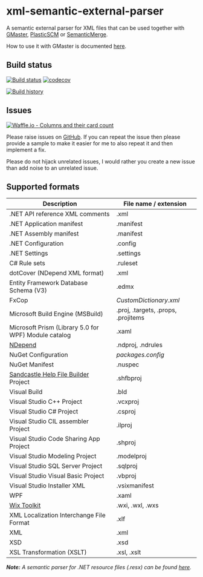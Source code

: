 # xml-semantic-external-parser
A semantic external parser for XML files that can be used together with [GMaster](https://gmaster.io), [PlasticSCM](https://www.plasticscm.com) or [SemanticMerge](https://semanticmerge.com/).

How to use it with GMaster is documented [here](http://blog.gmaster.io/2018/03/using-external-parsers-with-gmaster.html).

## Build status
[![Build status](https://ci.appveyor.com/api/projects/status/9dnbofw2gpedfiaa?svg=true)](https://ci.appveyor.com/project/RalfKoban/xml-semantic-external-parser/branch/master)
[![codecov](https://codecov.io/gh/RalfKoban/xml-semantic-external-parser/branch/master/graph/badge.svg)](https://codecov.io/gh/RalfKoban/xml-semantic-external-parser)

[![Build history](https://buildstats.info/appveyor/chart/RalfKoban/xml-semantic-external-parser)](https://ci.appveyor.com/project/RalfKoban/xml-semantic-external-parser/history)

## Issues
[![Waffle.io - Columns and their card count](https://badge.waffle.io/RalfKoban/xml-semantic-external-parser.svg?columns=all)](https://waffle.io/RalfKoban/xml-semantic-external-parser)

Please raise issues on [GitHub](https://github.com/RalfKoban/xml-semantic-external-parser/issues).
If you can repeat the issue then please provide a sample to make it easier for me to also repeat it and then implement a fix.

Please do not hijack unrelated issues, I would rather you create a new issue than add noise to an unrelated issue.

## Supported formats

| Description | File name / extension |
|-------------|-----------------------|
| .NET API reference XML comments | .xml
| .NET Application manifest | .manifest
| .NET Assembly manifest | .manifest
| .NET Configuration | .config
| .NET Settings | .settings
| C# Rule sets | .ruleset
| dotCover (NDepend XML format) | .xml
| Entity Framework Database Schema (V3) | .edmx
| FxCop | _CustomDictionary.xml_
| Microsoft Build Engine (MSBuild) | .proj, .targets, .props, .projitems
| Microsoft Prism (Library 5.0 for WPF) Module catalog | .xaml
| [NDepend](https://www.ndepend.com/) | .ndproj, .ndrules
| NuGet Configuration | _packages.config_
| NuGet Manifest | .nuspec
| [Sandcastle Help File Builder](https://github.com/EWSoftware/SHFB) Project  | .shfbproj
| Visual Build | .bld
| Visual Studio C++ Project | .vcxproj
| Visual Studio C# Project | .csproj
| Visual Studio CIL assembler Project | .ilproj
| Visual Studio Code Sharing App Project | .shproj
| Visual Studio Modeling Project | .modelproj
| Visual Studio SQL Server Project | .sqlproj
| Visual Studio Visual Basic Project | .vbproj
| Visual Studio Installer XML | .vsixmanifest
| WPF | .xaml
| [Wix Toolkit](http://wixtoolset.org/) | .wxi, .wxl, .wxs
| XML Localization Interchange File Format | .xlf
| XML | .xml
| XSD | .xsd
| XSL Transformation (XSLT) | .xsl, .xslt

_**Note:** A semantic parser for .NET resource files (.resx) can be found [here](https://github.com/RalfKoban/resx-semantic-external-parser)._
